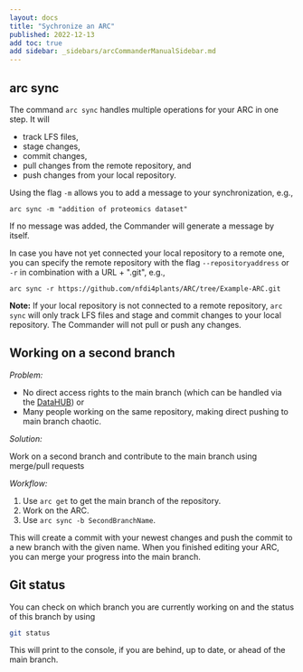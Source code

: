 ```yaml
---
layout: docs
title: "Sychronize an ARC"
published: 2022-12-13
add toc: true
add sidebar: _sidebars/arcCommanderManualSidebar.md
---
```


## arc sync

The command `arc sync` handles multiple operations for your ARC in one step. It will

- track LFS files,
- stage changes,
- commit changes,
- pull changes from the remote repository, and
- push changes from your local repository. 

Using the flag `-m` allows you to add a message to your synchronization, e.g.,

```
arc sync -m "addition of proteomics dataset"
```
If no message was added, the Commander will generate a message by itself. 

In case you have not yet connected your local repository to a remote one, you can specify the remote repository with the flag `--repositoryaddress` or `-r` in combination with a URL + ".git", e.g.,

```
arc sync -r https://github.com/nfdi4plants/ARC/tree/Example-ARC.git
``` 

**Note:** If your local repository is not connected to a remote repository, `arc sync` will only track LFS files and stage and commit changes to your local repository. The Commander will not pull or push any changes.


## Working on a second branch

*Problem:* 

- No direct access rights to the main branch (which can be handled via the [DataHUB](../DataHub.md)) or 
- Many people working on the same repository, making direct pushing to main branch chaotic.

*Solution:* 

Work on a second branch and contribute to the main branch using merge/pull requests

*Workflow:*
 1. Use `arc get` to get the main branch of the repository.
 2. Work on the ARC.
 3. Use `arc sync -b SecondBranchName`.

This will create a commit with your newest changes and push the commit to a new branch with the given name. When you finished editing your ARC, you can merge your progress into the main branch. 

## Git status

You can check on which branch you are currently working on and the status of this branch by using

```bash
git status
```

This will print to the console, if you are behind, up to date, or ahead of the main branch.
